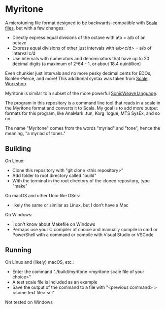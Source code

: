 # Myritone

A microtuning file format designed to be backwards-compatible with [Scala files](https://www.huygens-fokker.org/scala/scl_format.html), but with a few changes:
* Directly express equal divisions of the octave with a\b = a/b of an octave
* Express equal divisions of other just intervals with a\b\<c/d> = a/b of interval c/d
* Use intervals with numerators and denominators that have up to 20 decimal digits (a maximum of 2^64 - 1, or about 18.4 quintillion)

Even chunkier just intervals and no more pesky decimal cents for EDOs, Bohlen-Pierce, and more! This additional syntax was taken from [Scale Workshop](https://scaleworkshop.plainsound.org).

Myritone is similar to a subset of the more powerful [SonicWeave language](https://github.com/xenharmonic-devs/sonic-weave).

The program in this repository is a command line tool that reads in a scale in the Myritone format and converts it to Scala. My goal is to add more output formats for this program, like AnaMark .tun, Korg 'logue, MTS SysEx, and so on.

The name "Myritone" comes from the words "myriad" and "tone", hence the meaning, "a myriad of tones."

## Building

On Linux:
* Clone this repository with "git clone \<this repository>"
* Add folder to root directory called "build"
* With the terminal in the root directory of the cloned repository, type "make"

On macOS and other Unix-like OSes:
* likely the same or similar as Linux, but I don't have a Mac

On Windows:
* I don't know about Makefile on Windows
* Perhaps use your C compiler of choice and manually compile in cmd or PowerShell with a command or compile with Visual Studio or VSCode

## Running

On Linux and (likely) macOS, etc.:
* Enter the command "./build/myritone \<myritone scale file of your choice>"
* A test scale file is included as an example
* Save the output of the command to a file with "\<previous command> > \<some text file>.scl"

Not tested on Windows
